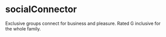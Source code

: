 # socialConnector

Exclusive groups connect for business and pleasure.
Rated G inclusive for the whole family.
